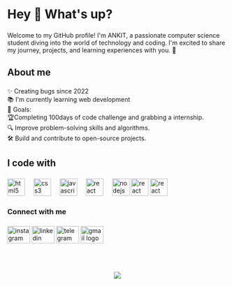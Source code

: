 <h1 align="left">Hey 👋 What's up?</h1>

###

<p align="left">Welcome to my GitHub profile! I'm ANKIT, a passionate computer science student diving into the world of technology and coding. I'm excited to share my journey, projects, and learning experiences with you. 🚀</p>

###

<h2 align="left">About me</h2>

###

<p align="left">✨ Creating bugs since 2022<br>📚 I'm currently learning web development <br>🎯 Goals:<br>🏆Completing 100days of code challenge and grabbing a internship.<br>🔍 Improve problem-solving skills and algorithms.<br>🛠️ Build and contribute to open-source projects.</p>

###

<h2 align="left">I code with</h2>

###

<div align="left">
  <img src="https://cdn.jsdelivr.net/gh/devicons/devicon/icons/html5/html5-original.svg" height="40" alt="html5 logo"  />
  <img width="12" />
  <img src="https://cdn.jsdelivr.net/gh/devicons/devicon/icons/css3/css3-original.svg" height="40" alt="css3 logo"  />
  <img width="12" />
  <img src="https://cdn.jsdelivr.net/gh/devicons/devicon/icons/javascript/javascript-original.svg" height="40" alt="javascript logo"  />
  <img width="12" />
  <img src="https://cdn.jsdelivr.net/gh/devicons/devicon/icons/react/react-original.svg" height="40" alt="react logo"  />
  <img width="12" />
  <img src="https://cdn.jsdelivr.net/gh/devicons/devicon/icons/nodejs/nodejs-original.svg" height="40" alt="nodejs logo"  />
  <img img src="https://cdn.jsdelivr.net/gh/devicons/devicon/icons/git/git-original.svg" height="40" alt="react logo"  />
    <img img src="https://cdn.jsdelivr.net/gh/devicons/devicon/icons/github/github-original.svg" height="40" alt="react logo"  />
</div>

###
### 
###
### <p align="left">Connect with me</p>

###
<div align="left">
 <a href="https://www.instagram.com/ankit__mamgai?igsh=MWh0enJnbHkwOXNqbQ=="> <img src="https://raw.githubusercontent.com/maurodesouza/profile-readme-generator/master/src/assets/icons/social/instagram/default.svg" width="52" height="40" alt="instagram logo"  /></a>
  <a href="linkedin.com/in/ankit-mamgai-b97">  <img src="https://raw.githubusercontent.com/maurodesouza/profile-readme-generator/master/src/assets/icons/social/linkedin/default.svg" width="52" height="40" alt="linkedin logo"  /></a>
  <a href="https://t.me/ankitmamgai01">  <img src="https://raw.githubusercontent.com/maurodesouza/profile-readme-generator/master/src/assets/icons/social/telegram/default.svg" width="52" height="40" alt="telegram logo"  /></a>
  <a href="mailto:ankitmamgai98@gmail.com">  <img src="https://raw.githubusercontent.com/maurodesouza/profile-readme-generator/master/src/assets/icons/social/gmail/default.svg" width="52" height="40" alt="gmail logo"  /></a>
</div>

###

<h3 align="left"></h3>

###

<br clear="both">

<div align="left">
</div>

###

<p align="left"></p>

###

<div align="center">
  <img src="https://profile-counter.glitch.me/Ankit-gt/count.svg?"  />
</div>

###


###
